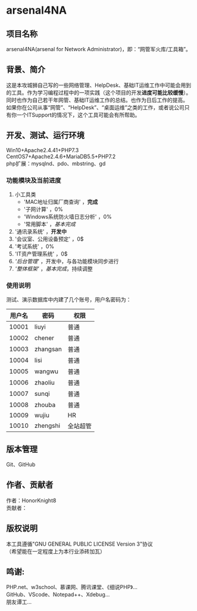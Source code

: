 # arsenal4NA

## 项目名称
arsenal4NA(arsenal for Network Administrator)，即：“网管军火库/工具箱”。<br />

## 背景、简介
这是本攻城狮自己写的一些网络管理、HelpDesk、基础IT运维工作中可能会用到的工具。作为学习编程过程中的一项实践（这个项目的开发**进度可能比较缓慢**）。同时也作为自己若干年网管、基础IT运维工作的总结。也作为日后工作的提高。<br />
如果你在公司从事“网管”、“HelpDesk”、“桌面运维”之类的工作，或者说公司只有你一个ITSupport的情况下，这个工具可能会有所帮助。<br />

## 开发、测试、运行环境
Win10+Apache2.4.41+PHP7.3<br />
CentOS7+Apache2.4.6+MariaDB5.5+PHP7.2<br />
php扩展：mysqlnd、pdo、mbstring、gd<br />

### 功能模块及当前进度
1. 小工具类
   * 'MAC地址归属厂商查询' ，**完成**
   * '子网计算' ，0%
   * 'Windows系统防火墙日志分析' ，0%
   * '常用脚本' ，*基本完成*
2. '通讯录系统' ，**开发中**
3. '会议室、公用设备预定' ，0$
4. '考试系统' ，0%
5. 'IT资产管理系统' ，0$
6. _'后台管理'_ ，开发中，与各功能模块同步进行
7. _'整体框架'_ ，*基本完成*，持续调整

### 使用说明
测试、演示数据库中内建了几个账号，用户名密码为：

用户名  | 密码  | 权限
---- | ---- | ----
10001  | liuyi | 普通
10002  | chener | 普通
10003  | zhangsan | 普通
10004  | lisi | 普通
10005  | wangwu | 普通
10006  | zhaoliu | 普通
10007  | sunqi | 普通
10008  | zhouba | 普通
10009  | wujiu | HR
10010  | zhengshi | 全站超管


## 版本管理
Git、GitHub<br />

## 作者、贡献者
作者：HonorKnight8<br />
贡献者：<br />

## 版权说明
本工具遵循"GNU GENERAL PUBLIC LICENSE Version 3"协议<br />
（希望能在一定程度上为本行业添砖加瓦）

## 鸣谢:
PHP.net、w3school、慕课网、腾讯课堂、《细说PHP》...<br />
GitHub、VScode、Notepad++、Xdebug...<br />
朋友谭工...<br />